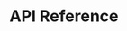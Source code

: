 ---
title: API Reference

language_tabs:
  - shell
  - javascript

includes:
  - authentication
  - errors
  - entry
  - api/people
  - constituent

search: true
---